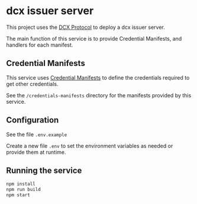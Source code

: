 # dcx issuer server

This project uses the [DCX Protocol](https://github.com/TBD54566975/incubation-tblend) to deploy a dcx issuer server.

The main function of this service is to provide Credential Manifests, and handlers for each manifest.

## Credential Manifests

This service uses [Credential Manifests](https://identity.foundation/credential-manifest/) to define the credentials required to get other credentials.

See the `/credentials-manifests` directory for the manifests provided by this service.

## Configuration

See the file `.env.example`

Create a new file `.env` to set the environment variables as needed or provide them at runtime.

## Running the service

```sh
npm install
npm run build
npm start
```
